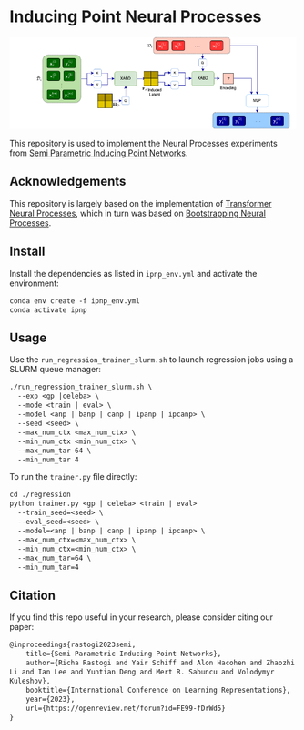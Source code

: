 # Inducing Point Neural Processes
<img src="IPNP_arch.png" alt="IPNP Architecture">

This repository is used to implement the Neural Processes experiments from [Semi Parametric Inducing Point Networks](https://openreview.net/forum?id=FE99-fDrWd5).

## Acknowledgements
This repository is largely based on the implementation of [Transformer Neural Processes](https://github.com/tung-nd/TNP-pytorch), which in turn was based on [Bootstrapping Neural Processes](https://github.com/juho-lee/bnp).

## Install

Install the dependencies as listed in `ipnp_env.yml` and activate the environment:

```shell
conda env create -f ipnp_env.yml
conda activate ipnp
```

## Usage

Use the `run_regression_trainer_slurm.sh` to launch regression jobs using a SLURM queue manager:
```
./run_regression_trainer_slurm.sh \
  --exp <gp |celeba> \
  --mode <train | eval> \
  --model <anp | banp | canp | ipanp | ipcanp> \
  --seed <seed> \
  --max_num_ctx <max_num_ctx> \
  --min_num_ctx <min_num_ctx> \
  --max_num_tar 64 \
  --min_num_tar 4 
```

To run the `trainer.py` file directly:
```
cd ./regression
python trainer.py <gp | celeba> <train | eval>
  --train_seed=<seed> \
  --eval_seed=<seed> \
  --model=<anp | banp | canp | ipanp | ipcanp> \
  --max_num_ctx=<max_num_ctx> \
  --min_num_ctx=<min_num_ctx> \
  --max_num_tar=64 \
  --min_num_tar=4
```


## Citation

If you find this repo useful in your research, please consider citing our paper:
```
@inproceedings{rastogi2023semi,
    title={Semi Parametric Inducing Point Networks},
    author={Richa Rastogi and Yair Schiff and Alon Hacohen and Zhaozhi Li and Ian Lee and Yuntian Deng and Mert R. Sabuncu and Volodymyr Kuleshov},
    booktitle={International Conference on Learning Representations},
    year={2023},
    url={https://openreview.net/forum?id=FE99-fDrWd5}
}
```
